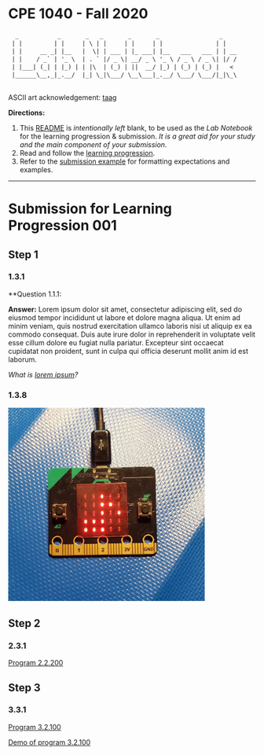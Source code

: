 # CPE 1040 - Fall 2020
```
  _           _       _   _       _       _                 _    
 | |         | |     | \ | |     | |     | |               | |   
 | |     __ _| |__   |  \| | ___ | |_ ___| |__   ___   ___ | | __
 | |    / _` | '_ \  | . ` |/ _ \| __/ _ \ '_ \ / _ \ / _ \| |/ /
 | |___| (_| | |_) | | |\  | (_) | ||  __/ |_) | (_) | (_) |   < 
 |______\__,_|_.__/  |_| \_|\___/ \__\___|_.__/ \___/ \___/|_|\_\
                                                                                                                      
```
ASCII art acknowledgement: [taag](http://patorjk.com/software/taag/)

**Directions:** 
1. This [README](README.md) is _intentionally left_ blank, to be used as the _Lab Notebook_ for the learning progression & submission. _It is a great aid for your study and the main component of your submission._
2. Read and follow the [learning progression](learning-progression.md).
3. Refer to the [submission example](submission-example.md) for formatting expectations and examples. 
---

# Submission for Learning Progression 001

## Step 1

### 1.3.1

**Question 1.1.1:

**Answer:** Lorem ipsum dolor sit amet, consectetur adipiscing elit, sed do eiusmod tempor incididunt ut labore et dolore magna aliqua. Ut enim ad minim veniam, quis nostrud exercitation ullamco laboris nisi ut aliquip ex ea commodo consequat. Duis aute irure dolor in reprehenderit in voluptate velit esse cillum dolore eu fugiat nulla pariatur. Excepteur sint occaecat cupidatat non proident, sunt in culpa qui officia deserunt mollit anim id est laborum.

_What is [lorem ipsum](https://www.lipsum.com/)?_


### 1.3.8

<img src="images/microbit-program-1-2-300.jpg" alt="Demo of program 1.2.300" width="400" />

## Step 2

### 2.3.1

[Program 2.2.200](programs/microbit-program-2-2-200.js)

## Step 3

### 3.3.1

[Program 3.2.100](programs/microbit-program-3-2-100.js)

[Demo of program 3.2.100](https://msudenver.yuja.com/V/Video?v=1672915&node=5901978&a=760153473&autoplay=1)
